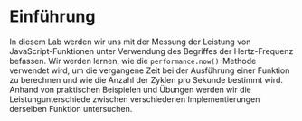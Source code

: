 # Einführung

In diesem Lab werden wir uns mit der Messung der Leistung von JavaScript-Funktionen unter Verwendung des Begriffes der Hertz-Frequenz befassen. Wir werden lernen, wie die `performance.now()`-Methode verwendet wird, um die vergangene Zeit bei der Ausführung einer Funktion zu berechnen und wie die Anzahl der Zyklen pro Sekunde bestimmt wird. Anhand von praktischen Beispielen und Übungen werden wir die Leistungunterschiede zwischen verschiedenen Implementierungen derselben Funktion untersuchen.
